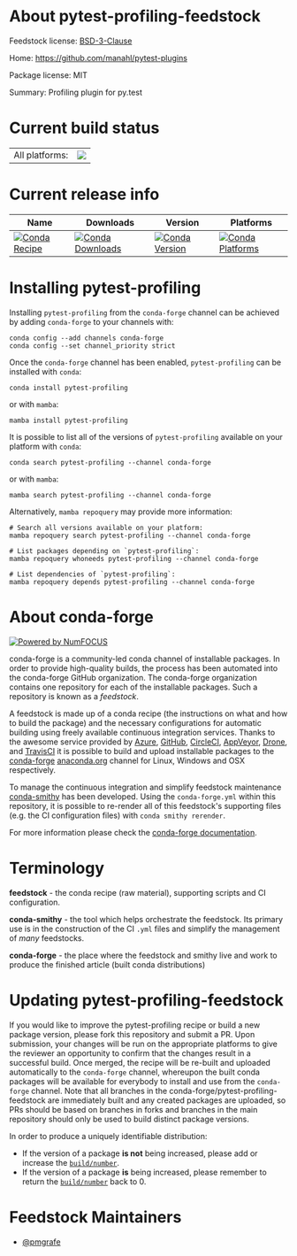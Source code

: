 About pytest-profiling-feedstock
================================

Feedstock license: [BSD-3-Clause](https://github.com/conda-forge/pytest-profiling-feedstock/blob/main/LICENSE.txt)

Home: https://github.com/manahl/pytest-plugins

Package license: MIT

Summary: Profiling plugin for py.test

Current build status
====================


<table><tr><td>All platforms:</td>
    <td>
      <a href="https://dev.azure.com/conda-forge/feedstock-builds/_build/latest?definitionId=6624&branchName=main">
        <img src="https://dev.azure.com/conda-forge/feedstock-builds/_apis/build/status/pytest-profiling-feedstock?branchName=main">
      </a>
    </td>
  </tr>
</table>

Current release info
====================

| Name | Downloads | Version | Platforms |
| --- | --- | --- | --- |
| [![Conda Recipe](https://img.shields.io/badge/recipe-pytest--profiling-green.svg)](https://anaconda.org/conda-forge/pytest-profiling) | [![Conda Downloads](https://img.shields.io/conda/dn/conda-forge/pytest-profiling.svg)](https://anaconda.org/conda-forge/pytest-profiling) | [![Conda Version](https://img.shields.io/conda/vn/conda-forge/pytest-profiling.svg)](https://anaconda.org/conda-forge/pytest-profiling) | [![Conda Platforms](https://img.shields.io/conda/pn/conda-forge/pytest-profiling.svg)](https://anaconda.org/conda-forge/pytest-profiling) |

Installing pytest-profiling
===========================

Installing `pytest-profiling` from the `conda-forge` channel can be achieved by adding `conda-forge` to your channels with:

```
conda config --add channels conda-forge
conda config --set channel_priority strict
```

Once the `conda-forge` channel has been enabled, `pytest-profiling` can be installed with `conda`:

```
conda install pytest-profiling
```

or with `mamba`:

```
mamba install pytest-profiling
```

It is possible to list all of the versions of `pytest-profiling` available on your platform with `conda`:

```
conda search pytest-profiling --channel conda-forge
```

or with `mamba`:

```
mamba search pytest-profiling --channel conda-forge
```

Alternatively, `mamba repoquery` may provide more information:

```
# Search all versions available on your platform:
mamba repoquery search pytest-profiling --channel conda-forge

# List packages depending on `pytest-profiling`:
mamba repoquery whoneeds pytest-profiling --channel conda-forge

# List dependencies of `pytest-profiling`:
mamba repoquery depends pytest-profiling --channel conda-forge
```


About conda-forge
=================

[![Powered by
NumFOCUS](https://img.shields.io/badge/powered%20by-NumFOCUS-orange.svg?style=flat&colorA=E1523D&colorB=007D8A)](https://numfocus.org)

conda-forge is a community-led conda channel of installable packages.
In order to provide high-quality builds, the process has been automated into the
conda-forge GitHub organization. The conda-forge organization contains one repository
for each of the installable packages. Such a repository is known as a *feedstock*.

A feedstock is made up of a conda recipe (the instructions on what and how to build
the package) and the necessary configurations for automatic building using freely
available continuous integration services. Thanks to the awesome service provided by
[Azure](https://azure.microsoft.com/en-us/services/devops/), [GitHub](https://github.com/),
[CircleCI](https://circleci.com/), [AppVeyor](https://www.appveyor.com/),
[Drone](https://cloud.drone.io/welcome), and [TravisCI](https://travis-ci.com/)
it is possible to build and upload installable packages to the
[conda-forge](https://anaconda.org/conda-forge) [anaconda.org](https://anaconda.org/)
channel for Linux, Windows and OSX respectively.

To manage the continuous integration and simplify feedstock maintenance
[conda-smithy](https://github.com/conda-forge/conda-smithy) has been developed.
Using the ``conda-forge.yml`` within this repository, it is possible to re-render all of
this feedstock's supporting files (e.g. the CI configuration files) with ``conda smithy rerender``.

For more information please check the [conda-forge documentation](https://conda-forge.org/docs/).

Terminology
===========

**feedstock** - the conda recipe (raw material), supporting scripts and CI configuration.

**conda-smithy** - the tool which helps orchestrate the feedstock.
                   Its primary use is in the construction of the CI ``.yml`` files
                   and simplify the management of *many* feedstocks.

**conda-forge** - the place where the feedstock and smithy live and work to
                  produce the finished article (built conda distributions)


Updating pytest-profiling-feedstock
===================================

If you would like to improve the pytest-profiling recipe or build a new
package version, please fork this repository and submit a PR. Upon submission,
your changes will be run on the appropriate platforms to give the reviewer an
opportunity to confirm that the changes result in a successful build. Once
merged, the recipe will be re-built and uploaded automatically to the
`conda-forge` channel, whereupon the built conda packages will be available for
everybody to install and use from the `conda-forge` channel.
Note that all branches in the conda-forge/pytest-profiling-feedstock are
immediately built and any created packages are uploaded, so PRs should be based
on branches in forks and branches in the main repository should only be used to
build distinct package versions.

In order to produce a uniquely identifiable distribution:
 * If the version of a package **is not** being increased, please add or increase
   the [``build/number``](https://docs.conda.io/projects/conda-build/en/latest/resources/define-metadata.html#build-number-and-string).
 * If the version of a package **is** being increased, please remember to return
   the [``build/number``](https://docs.conda.io/projects/conda-build/en/latest/resources/define-metadata.html#build-number-and-string)
   back to 0.

Feedstock Maintainers
=====================

* [@pmgrafe](https://github.com/pmgrafe/)

